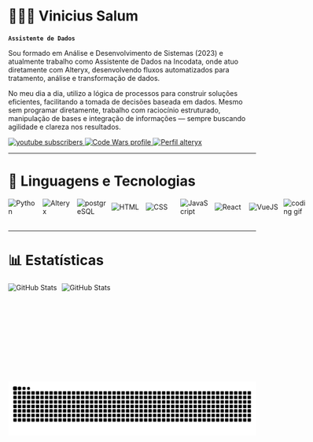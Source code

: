 # 👩🏻‍💻 Vinicius Salum

**`Assistente de Dados`**

Sou formado em Análise e Desenvolvimento de Sistemas (2023) e atualmente trabalho como Assistente de Dados na Incodata, onde atuo diretamente com Alteryx, desenvolvendo fluxos automatizados para tratamento, análise e transformação de dados.

No meu dia a dia, utilizo a lógica de processos para construir soluções eficientes, facilitando a tomada de decisões baseada em dados. Mesmo sem programar diretamente, trabalho com raciocínio estruturado, manipulação de bases e integração de informações — sempre buscando agilidade e clareza nos resultados.


<div>
    <a href="https://www.linkedin.com/in/vinicius-mendes-salum/">
        <img 
            alt="youtube subscribers" 
            title="Acesse meu linkedin" 
            src="https://img.shields.io/badge/LinkedIn-0077B5?style=for-the-badge&logo=linkedin&logoColor=white"
        />
    </a>
    <a href="https://www.codewars.com/users/salumvinicius">
        <img 
            alt="Code Wars profile" 
            title="Code Wars profile" 
            src="https://img.shields.io/badge/Codewars-B1361E.svg?style=for-the-badge&logo=Codewars&logoColor=white"
        />
    </a> 
    <a href="https://community.alteryx.com/t5/user/viewprofilepage/user-id/715041">
        <img 
            alt="Perfil alteryx" 
            title="Perfil alteryx" 
            src="https://img.shields.io/badge/Alteryx-0078C0.svg?style=for-the-badge&logo=Alteryx&logoColor=white"
        />
    </a>

</div>

---

# 🤖 Linguagens e Tecnologias

<div style="display: flex; align-items: center; justify-content: space-between;">
    <div style="display: flex; align-items: center;">
        <img alt="Python" title="Python" width="60px" style="padding-right: 10px;" src="https://cdn.jsdelivr.net/gh/devicons/devicon@latest/icons/python/python-original.svg" />
        <img alt="Alteryx" title="Alteryx" width="60px" style="padding-right: 10px;" src="https://upload.wikimedia.org/wikipedia/commons/e/ec/Alteryx_logo.svg" />
        <img alt="postgreSQL" title="postgreSQL" width="60px" style="padding-right: 10px;" src="https://cdn.jsdelivr.net/gh/devicons/devicon@latest/icons/postgresql/postgresql-original.svg" />
        <img alt="HTML" title="HTML" width="60px" style="padding-right: 10px;" src="https://cdn.jsdelivr.net/gh/devicons/devicon@latest/icons/html5/html5-original.svg" />
        <img alt="CSS" title="CSS" width="60px" style="padding-right: 10px;" src="https://cdn.jsdelivr.net/gh/devicons/devicon@latest/icons/css3/css3-original.svg" />
        <img alt="JavaScript" title="JavaScript" width="60px" style="padding-right: 10px;" src="https://cdn.jsdelivr.net/gh/devicons/devicon@latest/icons/javascript/javascript-original.svg" />
        <img alt="React" title="React" width="60px" style="padding-right: 10px;" src="https://cdn.jsdelivr.net/gh/devicons/devicon@latest/icons/react/react-original.svg" />
        <img alt="VueJS" title="VueJS" width="60px" style="padding-right: 10px;" src="https://cdn.jsdelivr.net/gh/devicons/devicon@latest/icons/vuejs/vuejs-original.svg"/>
    </div>
    <div>
        <img width="200px" alt="coding gif" src="https://media4.giphy.com/media/v1.Y2lkPTc5MGI3NjExa3Q4ZTFhYWowZHZnYjBpbXBzdDNuZ3hubjMwNDZhbG9na3M0OG5nZyZlcD12MV9pbnRlcm5hbF9naWZfYnlfaWQmY3Q9Zw/78XCFBGOlS6keY1Bil/giphy.gif">
    </div>
</div>

<br/>


---


<h1>📊 Estatísticas</h1>

<div style="display: inline_block">
  <img 
    align="left" 
    alt="GitHub Stats" 
    height="200" 
    style="padding-right: 10px;" 
    src="https://github-readme-stats.vercel.app/api?username=Viniciusmendessalum&show_icons=true&theme=tokyonight&include_all_commits=true&locale=pt-br" 
  />

<img 
      align="left" 
      alt="GitHub Stats" 
      height="200" 
      src="https://github-readme-stats.vercel.app/api/top-langs/?username=Viniciusmendessalum&theme=tokyonight&layout=compact&custom_title=Tecnologias&langs_count=9" 
  />

</div>

<br/>
<br/>
<br/>
<br/>
<br/>
<br/>
<br/>
<br/>
<br/>
<br/>

<div style="display: inline_block">

![Snake animation](https://github.com/Viniciusmendessalum/Viniciusmendessalum/blob/output/github-contribution-grid-snake.svg)

</div>




